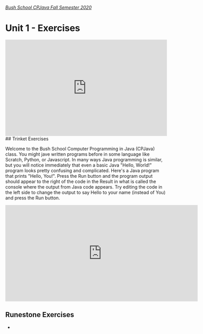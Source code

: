 [_Bush School CPJava Fall Semester 2020_](https://chandrunarayan.github.io/cpjava/)

# Unit 1 - Exercises
<iframe src="https://trinket.io/embed/java/568a63bc9d?showInstructions=true" width="100%" height="300" frameborder="0" marginwidth="0" marginheight="0" allowfullscreen></iframe>
## Trinket Exercises

Welcome to the Bush School Computer Programming in Java (CPJava) class. You might jave written programs before in some language like Scratch, Python, or Javascript. In many ways Java programming is similar, but you will notice immediately that even a basic Java "Hello, World!" program looks pretty confusing and complicated. Here's a Java program that prints "Hello, You!". Press the Run button and the program output should appear to the right of the code in the Result in what is called the console where the output from Java code appears.  Try editing the code in the left side to change the output to say Hello to your name (instead of You) and press the Run button.
<iframe src="https://trinket.io/embed/java/568a63bc9d?showInstructions=true" width="600" height="300" frameborder="0" marginwidth="0" marginheight="0" allowfullscreen></iframe>

## Runestone Exercises
* 

